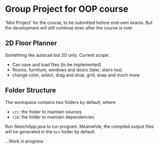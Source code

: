 # Group Project for OOP course

'Mini Project' for the course, to be submitted before end-sem exams. But the development will still continue even after the course is over

## 2D Floor Planner

Something like autocad but 2D only. Current scope:

- Can save and load files (to be implemented)
- Rooms, furniture, windows and doors (later, stairs too)
- change color, select, drag and drop, grid, snap and much more

## Folder Structure

The workspace contains two folders by default, where:

- `src`: the folder to maintain sources
- `lib`: the folder to maintain dependencies

Run SketchApp.java to run program. Meanwhile, the compiled output files will be generated in the `bin` folder by default.

...Work in progress
